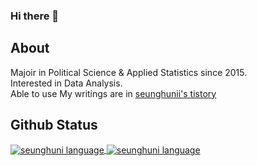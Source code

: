 ### Hi there 👋

<!--
**seunghunii/seunghunii** is a ✨ _special_ ✨ repository because its `README.md` (this file) appears on your GitHub profile.

Here are some ideas to get you started:

- 🔭 I’m currently working on ...
- 🌱 I’m currently learning ...
- 👯 I’m looking to collaborate on ...
- 🤔 I’m looking for help with ...
- 💬 Ask me about ...
- 📫 How to reach me: ...
- 😄 Pronouns: ...
- ⚡ Fun fact: ...
-->
## About
Majoir in Political Science & Applied Statistics since 2015.  
Interested in Data Analysis.  
Able to use
My writings are in [seunghunii's tistory](https://seunghuni96.tistory.com/)

## Github Status
<a href="https://github.com/seunghunii/seunghunii">
  <img align="center" src="https://github-readme-stats.vercel.app/api/top-langs/?username=seunghunii&hide=html,scss,cuda&title_color=ffffff&text_color=c9cacc&icon_color=2bbc8a&bg_color=1d1f21&exclude_repo=TIL" alt="seunghuni language">
</a>
<a href="https://github.com/seunghunii/seunghunii">
  <img align="center" src="https://github-readme-stats.vercel.app/api?username=seunghunii&show_icons=true&line_height=27&count_private=true&title_color=ffffff&text_color=c9cacc&icon_color=2bbc8a&bg_color=1d1f21" alt="seunghuni language">
</a>

